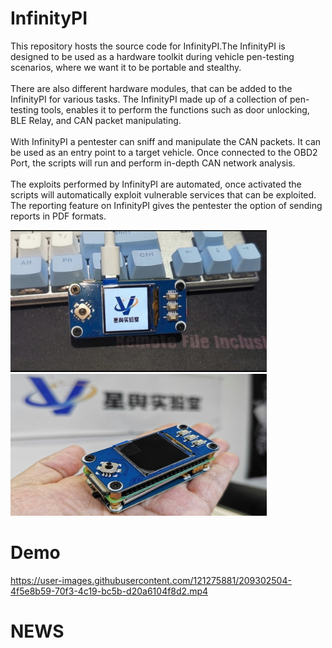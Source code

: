 
# InfinityPI
This repository hosts the source code for InfinityPI.The InfinityPI is designed
 to be used as a hardware toolkit during vehicle pen-testing scenarios, where we want it to be portable and stealthy.
 <br/>
 <br/>
There are also different hardware modules, that can be added to the InfinityPI for various tasks. 
The InfinityPI made up of a collection of pen-testing tools, enables it to perform the functions such as door unlocking, BLE Relay, and CAN packet manipulating. 
<br/>
<br/>
With InfinityPI a pentester can sniff and manipulate the CAN packets. It can be used as an entry point to a target vehicle. 
Once connected to the OBD2 Port, the scripts will run and perform in-depth CAN network analysis.
<br/>
<br/>
The exploits performed by InfinityPI are automated, once activated the scripts will automatically exploit vulnerable services that can be exploited. 
The reporting feature on InfinityPI gives the pentester the option of sending reports in PDF formats.
<br/>

<img src="./data/img/1.jpg" width=410px><img src="./data/img/2.jpg" width=410px>

# Demo

https://user-images.githubusercontent.com/121275881/209302504-4f5e8b59-70f3-4c19-bc5b-d20a6104f8d2.mp4


# NEWS
